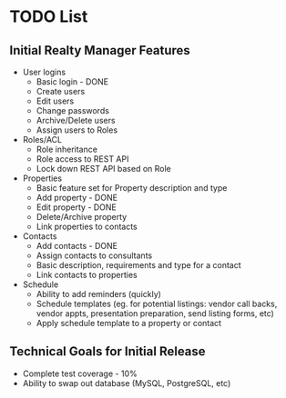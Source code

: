 TODO List
==========

Initial Realty Manager Features
-------------------------------
- User logins
	- Basic login - DONE
	- Create users
	- Edit users
	- Change passwords
	- Archive/Delete users
	- Assign users to Roles
- Roles/ACL
	- Role inheritance
	- Role access to REST API
	- Lock down REST API based on Role
- Properties
	- Basic feature set for Property description and type
	- Add property - DONE
	- Edit property - DONE
	- Delete/Archive property
	- Link properties to contacts
- Contacts
	- Add contacts - DONE
	- Assign contacts to consultants
	- Basic description, requirements and type for a contact
	- Link contacts to properties
- Schedule
	- Ability to add reminders (quickly)
	- Schedule templates (eg. for potential listings: vendor call backs, vendor appts, presentation preparation, send listing forms, etc)
	- Apply schedule template to a property or contact

Technical Goals for Initial Release
-----------------------------------
- Complete test coverage - 10%
- Ability to swap out database (MySQL, PostgreSQL, etc)
